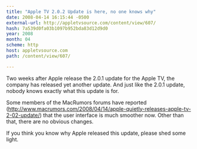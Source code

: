 ```yaml
---
title: "Apple TV 2.0.2 Update is here, no one knows why"
date: 2008-04-14 16:15:44 -0500
external-url: http://appletvsource.com/content/view/607/
hash: 7a539d0fa03b1097b952bda83d12d9d0
year: 2008
month: 04
scheme: http
host: appletvsource.com
path: /content/view/607/

---
```


Two weeks after Apple release the 2.0.1 update for the Apple TV, the company has released yet another update.  And just like the 2.0.1 update, nobody knows exactly what this update is for.


Some members of the MacRumors forums have reported (http://www.macrumors.com/2008/04/14/apple-quietly-releases-apple-tv-2-02-update/)  that the user interface is much smoother now.  Other than that, there are no obvious changes.


If you think you know why Apple released this update, please shed some light.
